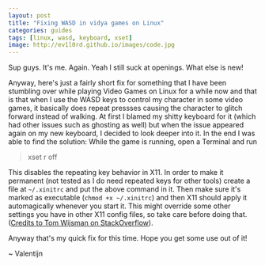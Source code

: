 ```yaml
---
layout: post
title: "Fixing WASD in vidya games on Linux"
categories: guides
tags: [linux, wasd, keyboard, xset]
image: http://ev1l0rd.github.io/images/code.jpg
---
```


Sup guys. It's me. Again. Yeah I still suck at openings. What else is new!

Anyway, here's just a fairly short fix for something that I have been stumbling over while playing Video Games on Linux for a while now and that is that when I use the WASD keys to control my character in some video games, it basically does repeat pressses causing the character to glitch forward instead of walking. At first I blamed my shitty keyboard for it (which had other issues such as ghosting as well) but when the issue appeared again on my new keyboard, I decided to look deeper into it. In the end I was able to find the solution: While the game is running, open a Terminal and run

> xset r off

This disables the repeating key behavior in X11. In order to make it permanent (not tested as I do need repeated keys for other tools) create a file at `~/.xinitrc` and put the above command in it. Then make sure it's marked as executable (`chmod +x ~/.xinitrc`) and then X11 should apply it automagically whenever you start it. This might override some other settings you have in other X11 config files, so take care before doing that. ([Credits to Tom Wijsman on StackOverflow](https://superuser.com/a/864156/424839)).

Anyway that's my quick fix for this time. Hope you get some use out of it!

~ Valentijn
